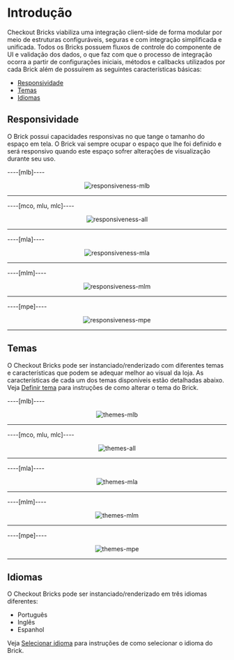 # Introdução

Checkout Bricks viabiliza uma integração client-side de forma modular por meio de estruturas configuráveis, seguras e com integração simplificada e unificada. Todos os Bricks possuem fluxos de controle do componente de UI e validação dos dados, o que faz com que o processo de integração ocorra a partir de configurações iniciais, métodos e callbacks utilizados por cada Brick além de possuírem as seguintes características básicas:

* [Responsividade](#bookmark_responsividade)
* [Temas](#bookmark_temas)
* [Idiomas](#bookmark_idiomas)

## Responsividade

O Brick possui capacidades responsivas no que tange o tamanho do espaço em tela. O Brick vai sempre ocupar o espaço que lhe foi definido e será responsivo quando este espaço sofrer alterações de visualização durante seu uso. 

----[mlb]---- 
<center>

![responsiveness-mlb](checkout-bricks/responsiveness-mlb-pt.gif)

</center>

------------
----[mco, mlu, mlc]---- 
<center>

![responsiveness-all](checkout-bricks/responsiveness-all-pt.gif)

</center>

------------
----[mla]---- 
<center>

![responsiveness-mla](checkout-bricks/responsiveness-mla-pt.gif)

</center>

------------
----[mlm]---- 
<center>

![responsiveness-mlm](checkout-bricks/responsiveness-mlm-pt.gif)

</center>

------------
----[mpe]---- 

<center>

![responsiveness-mpe](checkout-bricks/responsiveness-mpe-pt.gif)

</center>

------------

## Temas

O Checkout Bricks pode ser instanciado/renderizado com diferentes temas e características que podem se adequar melhor ao visual da loja. As características de cada um dos temas disponíveis estão detalhadas abaixo. Veja [Definir tema](/developers/pt/docs/checkout-bricks/additional-content/set-theme) para instruções de como alterar o tema do Brick.

----[mlb]---- 
<center>

![themes-mlb](checkout-bricks/themes-mlb-pt.png)

</center>

------------
----[mco, mlu, mlc]---- 
<center>

![themes-all](checkout-bricks/themes-all-pt.png)

</center>

------------
----[mla]---- 
<center>

![themes-mla](checkout-bricks/themes-mla-pt.jpg) 

</center>

------------
----[mlm]---- 
<center>

![themes-mlm](checkout-bricks/themes-mlm-pt.jpg) 

</center>

------------
----[mpe]---- 
<center>

![themes-mpe](checkout-bricks/themes-mpe-pt.jpg) 

</center>

------------

## Idiomas 

O Checkout Bricks pode ser instanciado/renderizado em três idiomas diferentes: 

* Português
* Inglês 
* Espanhol

Veja [Selecionar idioma](/developers/pt/docs/checkout-bricks/additional-content/select-language) para instruções de como selecionar o idioma do Brick.